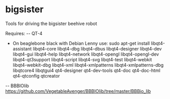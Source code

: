 # bigsister
Tools for driving the bigsister beehive robot


Requires:
-- QT-4
- On beaglebone black with Debian Lenny use:
sudo apt-get install libqt4-assistant libqt4-core libqt4-dbg libqt4-dbus libqt4-designer libqt4-dev libqt4-gui libqt4-help libqt4-network libqt4-opengl libqt4-opengl-dev libqt4-qt3support libqt4-script  libqt4-svg libqt4-test libqt4-webkit libqt4-webkit-dbg libqt4-xml libqt4-xmlpatterns libqt4-xmlpatterns-dbg libqtcore4 libqtgui4  qt4-designer qt4-dev-tools qt4-doc qt4-doc-html qt4-qtconfig qtcreator


-- BBBIOlib
https://github.com/VegetableAvenger/BBBIOlib/tree/master/BBBio_lib
